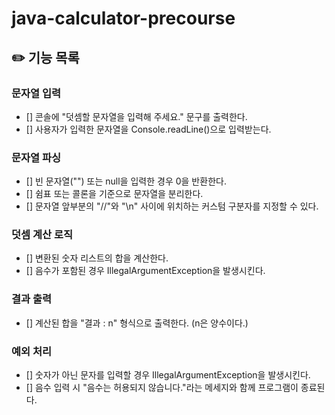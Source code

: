 # java-calculator-precourse
## ✏️ 기능 목록

### 문자열 입력
- [] 콘솔에 "덧셈할 문자열을 입력해 주세요." 문구를 출력한다.
- [] 사용자가 입력한 문자열을 Console.readLine()으로 입력받는다.

### 문자열 파싱
- [] 빈 문자열("") 또는 null을 입력한 경우 0을 반환한다.
- [] 쉼표 또는 콜론을 기준으로 문자열을 분리한다.
- [] 문자열 앞부분의 "//"와 "\n" 사이에 위치하는 커스텀 구분자를 지정할 수 있다.

### 덧셈 계산 로직
- [] 변환된 숫자 리스트의 합을 계산한다.
- [] 음수가 포함된 경우 IllegalArgumentException을 발생시킨다.
  
### 결과 출력
- [] 계산된 합을 "결과 : n" 형식으로 출력한다. (n은 양수이다.) 

### 예외 처리
- [] 숫자가 아닌 문자를 입력할 경우 IllegalArgumentException을 발생시킨다.
- [] 음수 입력 시 "음수는 허용되지 않습니다."라는 메세지와 함께 프로그램이 종료된다.

